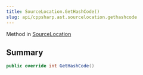 ```yaml
---
title: SourceLocation.GetHashCode()
slug: api/cppsharp.ast.sourcelocation.gethashcode
---
```

Method in [SourceLocation](/api/cppsharp/ast/sourcelocation)

## Summary



```csharp
public override int GetHashCode()
```

